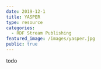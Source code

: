 ```yaml
---
date: 2019-12-1
title: YASPER
type: resource
categories:
  - RDF Stream Publishing
featured_image: /images/yasper.jpg
public: true
---
```


todo